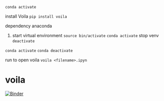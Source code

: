 `conda activate`

install Voila
 `pip install voila`


dependency anaconda
 <!-- Start instructions -->
1) start virtual environment
`source bin/activate`
`conda activate`
stop venv
`deactivate`

<!-- activate conda environment  -->
`conda activate`
`conda deactivate`

run to open voila
`voila <filename>.ipyn`
# voila

[![Binder](https://mybinder.org/badge_logo.svg)](https://mybinder.org/v2/gh/Eric-Cortez/voila/main?urlpath=voila%2Frender%2Faepsych_dash_v3.ipynb)

